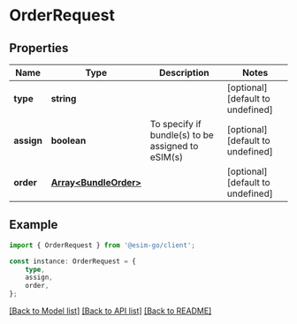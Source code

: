 # OrderRequest


## Properties

Name | Type | Description | Notes
------------ | ------------- | ------------- | -------------
**type** | **string** |  | [optional] [default to undefined]
**assign** | **boolean** | To specify if bundle(s) to be assigned to eSIM(s) | [optional] [default to undefined]
**order** | [**Array&lt;BundleOrder&gt;**](BundleOrder.md) |  | [optional] [default to undefined]

## Example

```typescript
import { OrderRequest } from '@esim-go/client';

const instance: OrderRequest = {
    type,
    assign,
    order,
};
```

[[Back to Model list]](../README.md#documentation-for-models) [[Back to API list]](../README.md#documentation-for-api-endpoints) [[Back to README]](../README.md)
